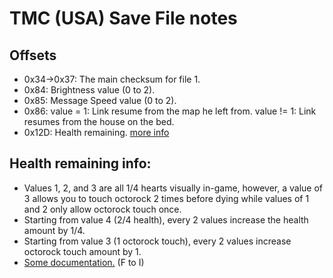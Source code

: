 # TMC (USA) Save File notes

## Offsets

* 0x34->0x37: The main checksum for file 1.
* 0x84: Brightness value (0 to 2).
* 0x85: Message Speed value (0 to 2).
* 0x86: value = 1: Link resume from the map he left from. value != 1: Link resumes from the house on the bed.
* 0x12D: Health remaining. [more info](#health-remaining-info)

## Health remaining info:

* Values 1, 2, and 3 are all 1/4 hearts visually in-game, however, a value of 3 allows you to touch octorock 2 times before dying while values of 1 and 2 only allow octorock touch once.
* Starting from value 4 (2/4 health), every 2 values increase the health amount by 1/4.
* Starting from value 3 (1 octorock touch), every 2 values increase octorock touch amount by 1.
* [Some documentation.](https://docs.google.com/spreadsheets/d/1yzXh2QSfBaXGAapngyejzW3H_ALxxMkaxuRX4HG2dis/edit?usp=sharing) (F to I)
